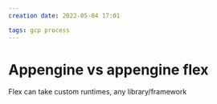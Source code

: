 ```yaml
---
creation date: 2022-05-04 17:01

tags: gcp process
---
```


# Appengine vs appengine flex

Flex can take custom runtimes, any library/framework
